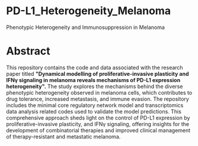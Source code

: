 # PD-L1_Heterogeneity_Melanoma
Phenotypic Heterogeneity and Immunosuppression in Melanoma
# Abstract
This repository contains the code and data associated with the research paper titled **"Dynamical modelling of proliferative-invasive plasticity and IFNγ signaling in melanoma reveals mechanisms of PD-L1 expression heterogeneity".** The study explores the mechanisms behind the diverse phenotypic heterogeneity observed in melanoma cells, which contributes to drug tolerance, increased metastasis, and immune evasion. The repository includes the minimal core regulatory network model and transcriptomics data analysis related codes used to validate the model predictions. This comprehensive approach sheds light on the control of PD-L1 expression by proliferative-invasive plasticity, and IFNγ signaling, offering insights for the development of combinatorial therapies and improved clinical management of therapy-resistant and metastatic melanoma.

